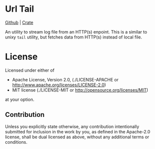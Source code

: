 Url Tail
========

[Github](https://github.com/tailhook/url-tail) |
[Crate](https://crates.io/crates/url-tail)


An utility to stream log file from an HTTP(s) enpoint. This is a similar to
unixy `tail` utility, but fetches data from HTTP(s) instead of local file.


License
=======

Licensed under either of

* Apache License, Version 2.0, (./LICENSE-APACHE or http://www.apache.org/licenses/LICENSE-2.0)
* MIT license (./LICENSE-MIT or http://opensource.org/licenses/MIT)

at your option.

Contribution
------------

Unless you explicitly state otherwise, any contribution intentionally
submitted for inclusion in the work by you, as defined in the Apache-2.0
license, shall be dual licensed as above, without any additional terms or
conditions.
